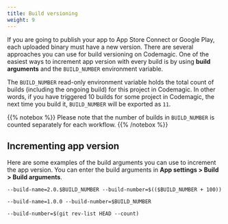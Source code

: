 ```yaml
---
title: Build versioning
weight: 9
---
```


If you are going to publish your app to App Store Connect or Google Play, each uploaded binary must have a new version. There are several approaches you can use for build versioning on Codemagic. One of the easiest ways to increment app version with every build is by using **build arguments** and the `BUILD_NUMBER` environment variable.

The `BUILD_NUMBER` read-only environment variable holds the total count of builds (including the ongoing build) for this project in Codemagic. In other words, if you have triggered 10 builds for some project in Codemagic, the next time you build it, `BUILD_NUMBER` will be exported as `11`.

{{% notebox %}} Please note that the number of builds in `BUILD_NUMBER` is counted separately for each workflow. {{% /notebox %}}

## Incrementing app version

Here are some examples of the build arguments you can use to increment the app version. You can enter the build arguments in **App settings > Build > Build arguments**.

`--build-name=2.0.$BUILD_NUMBER --build-number=$(($BUILD_NUMBER + 100))`

`--build-name=1.0.0 --build-number=$BUILD_NUMBER`

`--build-number=$(git rev-list HEAD --count)`
